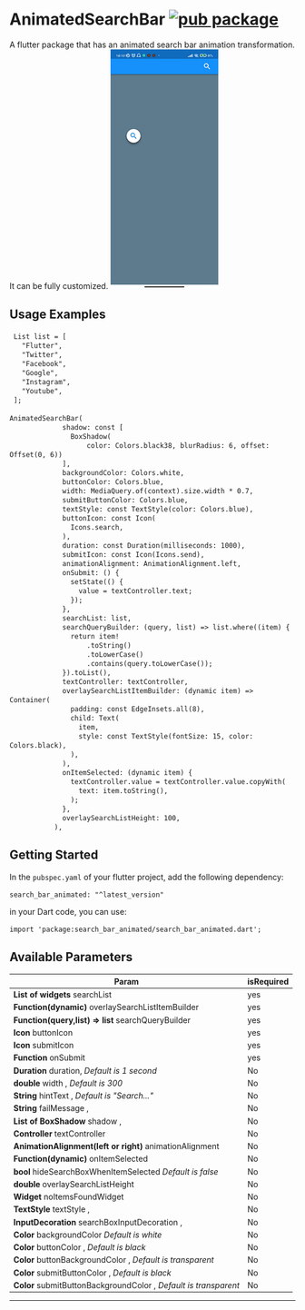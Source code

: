 # AnimatedSearchBar [![pub package](https://img.shields.io/pub/v/search_bar_animated.svg)](https://pub.dev/packages/search_bar_animated)

A flutter package that has an animated search bar animation transformation.
It can be fully customized.
![Animated Searchbar Demo](gifs/searchbar.gif)

## Usage Examples

```
 List list = [
   "Flutter",
   "Twitter",
   "Facebook",
   "Google",
   "Instagram",
   "Youtube",
 ];

AnimatedSearchBar(
             shadow: const [
               BoxShadow(
                   color: Colors.black38, blurRadius: 6, offset: Offset(0, 6))
             ],
             backgroundColor: Colors.white,
             buttonColor: Colors.blue,
             width: MediaQuery.of(context).size.width * 0.7,
             submitButtonColor: Colors.blue,
             textStyle: const TextStyle(color: Colors.blue),
             buttonIcon: const Icon(
               Icons.search,
             ),
             duration: const Duration(milliseconds: 1000),
             submitIcon: const Icon(Icons.send),
             animationAlignment: AnimationAlignment.left,
             onSubmit: () {
               setState(() {
                 value = textController.text;
               });
             },
             searchList: list,
             searchQueryBuilder: (query, list) => list.where((item) {
               return item!
                   .toString()
                   .toLowerCase()
                   .contains(query.toLowerCase());
             }).toList(),
             textController: textController,
             overlaySearchListItemBuilder: (dynamic item) => Container(
               padding: const EdgeInsets.all(8),
               child: Text(
                 item,
                 style: const TextStyle(fontSize: 15, color: Colors.black),
               ),
             ),
             onItemSelected: (dynamic item) {
               textController.value = textController.value.copyWith(
                 text: item.toString(),
               );
             },
             overlaySearchListHeight: 100,
           ),
```

## Getting Started

In the `pubspec.yaml` of your flutter project, add the following dependency:

```` 
search_bar_animated: "^latest_version"
````
in your Dart code, you can use:
````
import 'package:search_bar_animated/search_bar_animated.dart';
````

## Available Parameters

| Param                                                                   | isRequired |
| ----------------------------------------------------------------------- | ---------- |
| **List of widgets** searchList                                          | yes        |
| **Function(dynamic)** overlaySearchListItemBuilder                      | yes        |
| **Function(query,list) => list** searchQueryBuilder                     | yes        |
| **Icon** buttonIcon                                                     | yes        |
| **Icon** submitIcon                                                     | yes        |
| **Function** onSubmit                                                   | yes        |
| **Duration** duration, *Default is 1 second*                            | No         |
| **double** width ,      *Default is 300*                                | No         |
| **String** hintText ,    *Default is "Search..."*                       | No         |
| **String** failMessage ,                                                | No         |
| **List of BoxShadow** shadow ,                                          | No         |
| **Controller** textController                                           | No         |
| **AnimationAlignment(left or right)** animationAlignment                | No         |
| **Function(dynamic)** onItemSelected                                    | No         |
| **bool** hideSearchBoxWhenItemSelected    *Default is false*            | No         |
| **double** overlaySearchListHeight                                      | No         |
| **Widget** noItemsFoundWidget                                           | No         |
| **TextStyle** textStyle ,                                               | No         |
| **InputDecoration** searchBoxInputDecoration ,                          | No         |
| **Color** backgroundColor                *Default is white*             | No         |
| **Color** buttonColor ,                  *Default is black*             | No         |
| **Color** buttonBackgroundColor ,        *Default is transparent*       | No         |
| **Color** submitButtonColor ,            *Default is black*             | No         |
| **Color** submitButtonBackgroundColor ,  *Default is transparent*       | No         |

---

<br><br>
